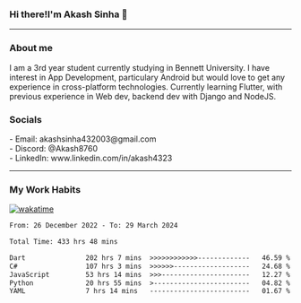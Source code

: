 <h3>Hi there!I'm Akash Sinha 👋</h3>

--- 

<h3>About me</h3>
I am a 3rd year student currently studying in Bennett University. I have interest in App Development, particulary Android but would love to get any experience in cross-platform technologies. Currently learning Flutter, with previous experience in Web dev, backend dev with Django and NodeJS.

<h3>Socials</h3>
 - Email: akashsinha432003@gmail.com<br>
 - Discord: @Akash8760<br>
 - LinkedIn: www.linkedin.com/in/akash4323<br>


---

<h3>My Work Habits</h3>

[![wakatime](https://wakatime.com/badge/user/938b2951-49cf-4810-9b9e-c17cde3d3343.svg)](https://wakatime.com/@938b2951-49cf-4810-9b9e-c17cde3d3343)

<!--START_SECTION:waka-->

```txt
From: 26 December 2022 - To: 29 March 2024

Total Time: 433 hrs 48 mins

Dart               202 hrs 7 mins  >>>>>>>>>>>>-------------   46.59 %
C#                 107 hrs 3 mins  >>>>>>-------------------   24.68 %
JavaScript         53 hrs 14 mins  >>>----------------------   12.27 %
Python             20 hrs 55 mins  >------------------------   04.82 %
YAML               7 hrs 14 mins   -------------------------   01.67 %
```

<!--END_SECTION:waka-->

